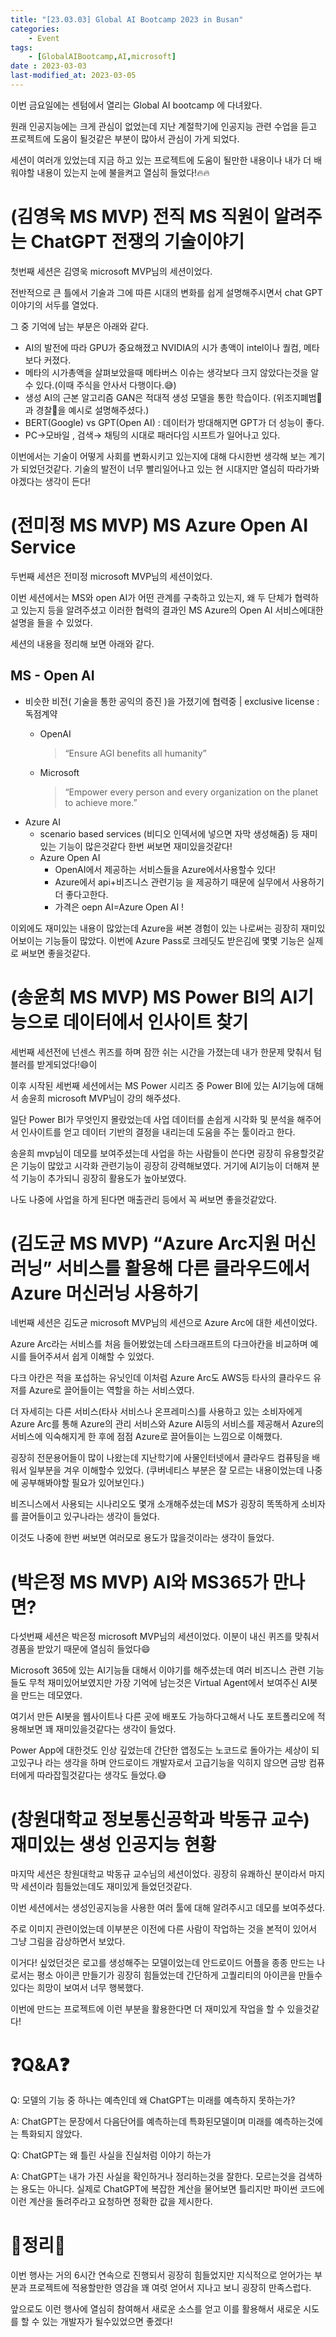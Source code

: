 ```yaml
---
title: "[23.03.03] Global AI Bootcamp 2023 in Busan"
categories:
    - Event
tags:
    - [GlobalAIBootcamp,AI,microsoft]
date : 2023-03-03
last-modified_at: 2023-03-05
---
```

이번 금요일에는 센텀에서 열리는 Global AI bootcamp 에 다녀왔다. 

원래 인공지능에는 크게 관심이 없었는데 지난 계절학기에 인공지능 관련 수업을 듣고 프로젝트에 도움이 될것같은 부분이 많아서 관심이 가게 되었다. 

세션이 여러개 있었는데 지금 하고 있는 프로젝트에 도움이 될만한 내용이나 내가 더 배워야할 내용이 있는지 눈에 불을켜고 열심히 들었다!🔥🔥      


# (김영욱 MS MVP) 전직 MS 직원이 알려주는 ChatGPT 전쟁의 기술이야기
첫번째 세션은 김영욱 microsoft MVP님의 세션이었다.  

전반적으로 큰 틀에서 기술과 그에 따른 시대의 변화를 쉽게 설명해주시면서 chat GPT이야기의 서두를 열었다.

그 중 기억에 남는 부분은 아래와 같다.

- AI의 발전에 따라 GPU가 중요해졌고 NVIDIA의 시가 총액이 intel이나 퀄컴, 메타보다 커졌다.
- 메타의 시가총액을 살펴보았을때 메타버스 이슈는 생각보다 크지 않았다는것을 알 수 있다.(이때 주식을 안사서 다행이다.😅)
- 생성 AI의 근본 알고리즘 GAN은 적대적 생성 모델을 통한 학습이다. (위조지폐범🦹과 경찰👮을 예시로 설명해주셨다.)
- BERT(Google) vs GPT(Open AI) : 데이터가 방대해지면 GPT가 더 성능이 좋다.
- PC→모바일 , 검색→ 채팅의 시대로 패러다임 시프트가 일어나고 있다.

이번에서는 기술이 어떻게 사회를 변화시키고 있는지에 대해 다시한번 생각해 보는 계기가 되었던것같다. 기술의 발전이 너무 빨리일어나고 있는 현 시대지만 열심히 따라가봐야겠다는 생각이 든다!   


# (전미정 MS MVP) MS Azure Open AI Service


두번째 세션은 전미정 microsoft MVP님의 세션이었다.

이번 세션에서는 MS와 open AI가 어떤 관계를 구축하고 있는지, 왜 두 단체가 협력하고 있는지 등을 알려주셨고 이러한 협력의 결과인 MS Azure의 Open AI 서비스에대한 설명을 들을 수 있었다.

세션의 내용을 정리해 보면 아래와 같다.

## MS - Open AI

- 비슷한 비전( 기술을 통한 공익의 증진 )을 가졌기에 협력중 | exclusive license : 독점계약
    - OpenAI
        
        > “Ensure AGI benefits all humanity”
        > 
    - Microsoft
        
        > “Empower every person and every organization on the planet to achieve more.”
        > 
- Azure AI
    - scenario based services (비디오 인덱서에 넣으면 자막 생성해줌) 등 재미있는 기능이 많은것같다 한번 써보면 재미있을것같다!
    - Azure Open AI
        - OpenAI에서 제공하는 서비스들을 Azure에서사용할수 있다!
        - Azure에서 api+비즈니스 관련기능 을 제공하기 때문에 실무에서 사용하기 더 좋다고한다.
        - 가격은 oepn AI=Azure Open AI !

이외에도 재미있는 내용이 많았는데 Azure을 써본 경험이 있는 나로써는 굉장히 재미있어보이는 기능들이 많았다. 이번에 Azure Pass로 크레딧도 받은김에 몇몇 기능은 실제로 써보면 좋을것같다.   

# (송윤희 MS MVP) MS Power BI의 AI기능으로 데이터에서 인사이트 찾기

세번째 세션전에 넌센스 퀴즈를 하며 잠깐 쉬는 시간을 가졌는데 내가 한문제 맞춰서 텀블러를 받게되었다!😄이

이후 시작된 세번째 세션에서는 MS Power 시리즈 중 Power BI에 있는 AI기능에 대해서 송윤희 microsoft MVP님이 강의 해주셨다.

일단 Power BI가 무엇인지 몰랐었는데 사업 데이터를 손쉽게 시각화 및 분석을 해주어서 인사이트를 얻고 데이터 기반의 결정을 내리는데 도움을 주는 툴이라고 한다.

송윤희 mvp님이 데모를 보여주셨는데 사업을 하는 사람들이 쓴다면 굉장히 유용할것같은 기능이 많았고 시각화 관련기능이 굉장히 강력해보였다. 거기에 AI기능이 더해져 분석 기능이 추가되니 굉장히 활용도가 높아보였다.

나도 나중에 사업을 하게 된다면 매출관리 등에서 꼭 써보면 좋을것같았다.   

# (김도균 MS MVP) “Azure Arc지원 머신 러닝” 서비스를 활용해 다른 클라우드에서 Azure 머신러닝 사용하기

네번째 세션은 김도균 microsoft MVP님의 세션으로 Azure Arc에 대한 세션이었다.

Azure Arc라는 서비스를 처음 들어봤었는데 스타크래프트의 다크아칸을 비교하며 예시를 들어주셔서 쉽게 이해할 수 있었다. 

다크 아칸은 적을 포섭하는 유닛인데 이처럼 Azure Arc도 AWS등 타사의 클라우드 유저를 Azure로 끌어들이는 역할을 하는 서비스였다.

더 자세히는 다른 서비스(타사 서비스나 온프레미스)를 사용하고 있는 소비자에게 Azure Arc를 통해 Azure의 관리 서비스와 Azure AI등의 서비스를 제공해서 Azure의 서비스에 익숙해지게 한 후에 점점 Azure로 끌어들이는 느낌으로 이해했다.  

굉장히 전문용어들이 많이 나왔는데 지난학기에 사물인터넷에서 클라우드 컴퓨팅을 배워서 일부분을 겨우 이해할수 있었다. (쿠버네티스 부분은 잘 모르는 내용이었는데 나중에 공부해봐야할 필요가 있어보인다.)

비즈니스에서 사용되는 시나리오도 몇개 소개해주셨는데 MS가 굉장히 똑똑하게 소비자를 끌어들이고 있구나라는 생각이 들었다.

이것도 나중에 한번 써보면 여러모로 용도가 많을것이라는 생각이 들었다.   

# (박은정 MS MVP) AI와 MS365가 만나면?

다섯번째 세션은 박은정 microsoft MVP님의 세션이었다. 이분이 내신 퀴즈를 맞춰서 경품을 받았기 때문에 열심히 들었다😄

Microsoft 365에 있는 AI기능들 대해서 이야기를 해주셨는데 여러 비즈니스 관련 기능들도 무척 재미있어보였지만 가장 기억에 남는것은 Virtual Agent에서 보여주신 AI봇을 만드는 데모였다.

여기서 만든 AI봇을 웹사이트나 다른 곳에 배포도 가능하다고해서 나도 포트폴리오에 적용해보면 꽤 재미있을것같다는 생각이 들었다.

Power App에 대한것도 인상 깊었는데 간단한 앱정도는 노코드로 돌아가는 세상이 되고있구나 라는 생각을 하며 안드로이드 개발자로서 고급기능을 익히지 않으면 금방 컴퓨터에게 따라잡힐것같다는 생각도 들었다.😅   

# (창원대학교 정보통신공학과 박동규 교수) 재미있는 생성 인공지능 현황

마지막 세션은 창원대학교 박동규 교수님의 세션이었다. 굉장히 유쾌하신 분이라서 마지막 세션이라 힘들었는데도 재미있게 들었던것같다.

이번 세션에서는 생성인공지능을 사용한 여러 툴에 대해 알려주시고 데모를 보여주셨다.

주로 이미지 관련이었는데 이부분은 이전에 다른 사람이 작업하는 것을 본적이 있어서 그냥 그림을 감상하면서 보았다.

이거다! 싶었던것은 로고를 생성해주는 모델이었는데 안드로이드 어플을 종종 만드는 나로서는 평소 아이콘 만들기가 굉장히 힘들었는데 간단하게 고퀄리티의 아이콘을 만들수 있다는 희망이 보여서 너무 행복했다. 

이번에 만드는 프로젝트에 이런 부분을 활용한다면 더 재미있게 작업을 할 수 있을것같다!
         

# ❓Q&A❓

Q: 모델의 기능 중 하나는 예측인데 왜 ChatGPT는 미래를 예측하지 못하는가?

A: ChatGPT는 문장에서 다음단어를 예측하는데 특화된모델이며 미래를 예측하는것에는 특화되지 않았다. 
   


Q: ChatGPT는 왜 틀린 사실을 진실처럼 이야기 하는가

A: ChatGPT는 내가 가진 사실을 확인하거나 정리하는것을 잘한다. 모르는것을 검색하는 용도는 아니다. 실제로 ChatGPT에 복잡한 계산을 물어보면 틀리지만 파이썬 코드에 이런 계산을 돌려주라고 요청하면 정확한 값을 제시한다.
      

# 🙌정리🙌

이번 행사는 거의 6시간 연속으로 진행되서 굉장히 힘들었지만 지식적으로 얻어가는 부분과 프로젝트에 적용할만한 영감을 꽤 여럿 얻어서 지나고 보니 굉장히 만족스럽다.

앞으로도 이런 행사에 열심히 참여해서 새로운 소스를 얻고 이를 활용해서 새로운 시도를 할 수 있는 개발자가 될수있었으면 좋겠다!